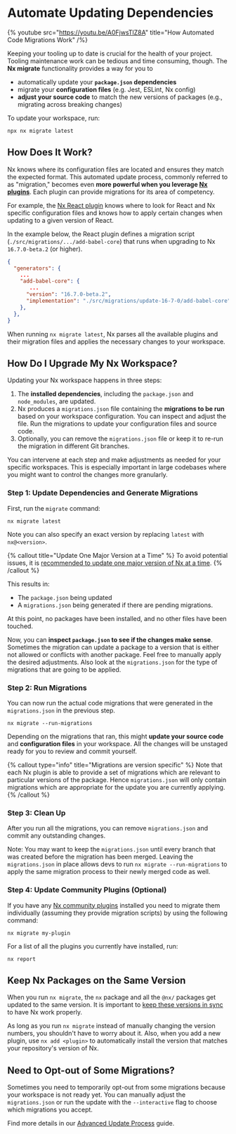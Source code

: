 # Automate Updating Dependencies

{% youtube
src="https://youtu.be/A0FjwsTlZ8A"
title="How Automated Code Migrations Work"
/%}

Keeping your tooling up to date is crucial for the health of your project. Tooling maintenance work can be tedious and time consuming, though. The **Nx migrate** functionality provides a way for you to

- automatically update your **`package.json` dependencies**
- migrate your **configuration files** (e.g. Jest, ESLint, Nx config)
- **adjust your source code** to match the new versions of packages (e.g., migrating across breaking changes)

To update your workspace, run:

```shell
npx nx migrate latest
```

## How Does It Work?

Nx knows where its configuration files are located and ensures they match the expected format. This automated update process, commonly referred to as "migration," becomes even **more powerful when you leverage [Nx plugins](/nx-api)**. Each plugin can provide migrations for its area of competency.

For example, the [Nx React plugin](/nx-api/react) knows where to look for React and Nx specific configuration files and knows how to apply certain changes when updating to a given version of React.

In the example below, the React plugin defines a migration script (`./src/migrations/.../add-babel-core`) that runs when upgrading to Nx `16.7.0-beta.2` (or higher).

```json {% fileName="migrations.json" highlightLines=[6,7] %}
{
  "generators": {
    ...
    "add-babel-core": {
       ...
      "version": "16.7.0-beta.2",
      "implementation": "./src/migrations/update-16-7-0/add-babel-core"
    },
  },
}
```

When running `nx migrate latest`, Nx parses all the available plugins and their migration files and applies the necessary changes to your workspace.

## How Do I Upgrade My Nx Workspace?

Updating your Nx workspace happens in three steps:

1. The **installed dependencies**, including the `package.json` and `node_modules`, are updated.
2. Nx produces a `migrations.json` file containing the **migrations to be run** based on your workspace configuration. You can inspect and adjust the file. Run the migrations to update your configuration files and source code.
3. Optionally, you can remove the `migrations.json` file or keep it to re-run the migration in different Git branches.

You can intervene at each step and make adjustments as needed for your specific workspaces. This is especially important in large codebases where you might want to control the changes more granularly.

### Step 1: Update Dependencies and Generate Migrations

First, run the `migrate` command:

```shell
nx migrate latest
```

Note you can also specify an exact version by replacing `latest` with `nx@<version>`.

{% callout title="Update One Major Version at a Time" %}
To avoid potential issues, it is [recommended to update one major version of Nx at a time](/recipes/tips-n-tricks/advanced-update#one-major-version-at-a-time-small-steps).
{% /callout %}

This results in:

- The `package.json` being updated
- A `migrations.json` being generated if there are pending migrations.

At this point, no packages have been installed, and no other files have been touched.

Now, you can **inspect `package.json` to see if the changes make sense**. Sometimes the migration can update a package to a version that is either not allowed or conflicts with another package. Feel free to manually apply the desired adjustments. Also look at the `migrations.json` for the type of migrations that are going to be applied.

### Step 2: Run Migrations

You can now run the actual code migrations that were generated in the `migrations.json` in the previous step.

```shell
nx migrate --run-migrations
```

Depending on the migrations that ran, this might **update your source code** and **configuration files** in your workspace. All the changes will be unstaged ready for you to review and commit yourself.

{% callout type="info" title="Migrations are version specific" %}
Note that each Nx plugin is able to provide a set of migrations which are relevant to particular versions of the package. Hence `migrations.json` will only contain migrations which are appropriate for the update you are currently applying.
{% /callout %}

### Step 3: Clean Up

After you run all the migrations, you can remove `migrations.json` and commit any outstanding changes.

Note: You may want to keep the `migrations.json` until every branch that was created before the migration has been merged. Leaving the `migrations.json` in place allows devs to run `nx migrate --run-migrations` to apply the same migration process to their newly merged code as well.

### Step 4: Update Community Plugins (Optional)

If you have any [Nx community plugins](/plugin-registry) installed you need to migrate them individually (assuming they provide migration scripts) by using the following command:

```shell
nx migrate my-plugin
```

For a list of all the plugins you currently have installed, run:

```shell
nx report
```

## Keep Nx Packages on the Same Version

When you run `nx migrate`, the `nx` package and all the `@nx/` packages get updated to the same version. It is important to [keep these versions in sync](/recipes/tips-n-tricks/keep-nx-versions-in-sync) to have Nx work properly.

As long as you run `nx migrate` instead of manually changing the version numbers, you shouldn't have to worry about it. Also, when you add a new plugin, use `nx add <plugin>` to automatically install the version that matches your repository's version of Nx.

## Need to Opt-out of Some Migrations?

Sometimes you need to temporarily opt-out from some migrations because your workspace is not ready yet. You can manually adjust the `migrations.json` or run the update with the `--interactive` flag to choose which migrations you accept.

Find more details in our [Advanced Update Process](/recipes/tips-n-tricks/advanced-update) guide.
